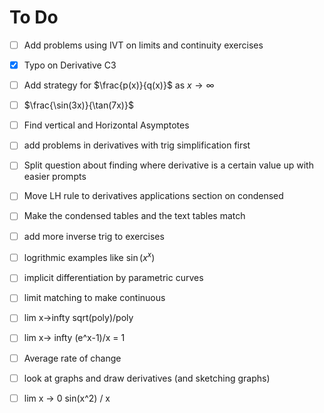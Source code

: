# To Do

- [ ] Add problems using IVT on limits and continuity exercises
- [X] Typo on Derivative C3
- [ ] Add strategy for $\frac{p(x)}{q(x)}$ as $x\to\infty$
- [ ] $\frac{\sin(3x)}{\tan(7x)}$
- [ ] Find vertical and Horizontal Asymptotes
- [ ] add problems in derivatives with trig simplification first
- [ ] Split question about finding where derivative is a certain value up with easier prompts
- [ ] Move LH rule to derivatives applications section on condensed
- [ ] Make the condensed tables and the text tables match
- [ ] add more inverse trig to exercises
- [ ] logrithmic examples like $\sin(x^x)$
- [ ] implicit differentiation by parametric curves
- [ ] limit matching to make continuous
- [ ] lim x->infty sqrt(poly)/poly
- [ ] lim x-> infty (e^x-1)/x = 1
- [ ] Average rate of change
- [ ] look at graphs and draw derivatives (and sketching graphs)
- [ ] lim x -> 0 sin(x^2) / x

